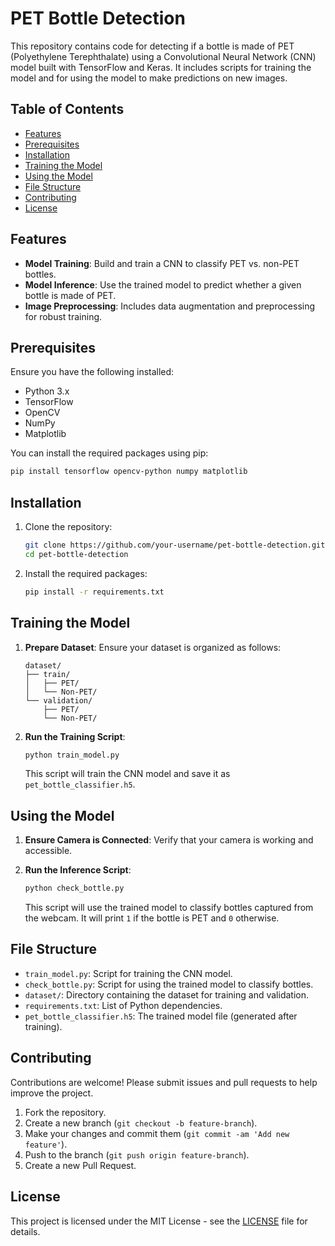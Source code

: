 # PET Bottle Detection

This repository contains code for detecting if a bottle is made of PET (Polyethylene Terephthalate) using a Convolutional Neural Network (CNN) model built with TensorFlow and Keras. It includes scripts for training the model and for using the model to make predictions on new images.

## Table of Contents

- [Features](#features)
- [Prerequisites](#prerequisites)
- [Installation](#installation)
- [Training the Model](#training-the-model)
- [Using the Model](#using-the-model)
- [File Structure](#file-structure)
- [Contributing](#contributing)
- [License](#license)

## Features

- **Model Training**: Build and train a CNN to classify PET vs. non-PET bottles.
- **Model Inference**: Use the trained model to predict whether a given bottle is made of PET.
- **Image Preprocessing**: Includes data augmentation and preprocessing for robust training.

## Prerequisites

Ensure you have the following installed:

- Python 3.x
- TensorFlow
- OpenCV
- NumPy
- Matplotlib

You can install the required packages using pip:

```bash
pip install tensorflow opencv-python numpy matplotlib
```

## Installation

1. Clone the repository:

    ```bash
    git clone https://github.com/your-username/pet-bottle-detection.git
    cd pet-bottle-detection
    ```

2. Install the required packages:

    ```bash
    pip install -r requirements.txt
    ```

## Training the Model

1. **Prepare Dataset**: Ensure your dataset is organized as follows:

    ```
    dataset/
    ├── train/
    │   ├── PET/
    │   └── Non-PET/
    └── validation/
        ├── PET/
        └── Non-PET/
    ```

2. **Run the Training Script**:

    ```bash
    python train_model.py
    ```

    This script will train the CNN model and save it as `pet_bottle_classifier.h5`.

## Using the Model

1. **Ensure Camera is Connected**: Verify that your camera is working and accessible.

2. **Run the Inference Script**:

    ```bash
    python check_bottle.py
    ```

    This script will use the trained model to classify bottles captured from the webcam. It will print `1` if the bottle is PET and `0` otherwise.

## File Structure

- `train_model.py`: Script for training the CNN model.
- `check_bottle.py`: Script for using the trained model to classify bottles.
- `dataset/`: Directory containing the dataset for training and validation.
- `requirements.txt`: List of Python dependencies.
- `pet_bottle_classifier.h5`: The trained model file (generated after training).

## Contributing

Contributions are welcome! Please submit issues and pull requests to help improve the project.

1. Fork the repository.
2. Create a new branch (`git checkout -b feature-branch`).
3. Make your changes and commit them (`git commit -am 'Add new feature'`).
4. Push to the branch (`git push origin feature-branch`).
5. Create a new Pull Request.

## License

This project is licensed under the MIT License - see the [LICENSE](LICENSE) file for details.
